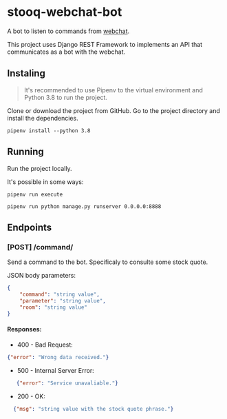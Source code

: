 # stooq-webchat-bot
A bot to listen to commands from [webchat](https://github.com/JPBeckner/webchat).

This project uses Django REST Framework to implements an API that communicates as a bot with the webchat.

## Instaling
> It's recommended to use Pipenv to the virtual environment and Python 3.8 to run the project.

Clone or download the project from GitHub. Go to the project directory and install the dependencies.

```shell
pipenv install --python 3.8
```

## Running
Run the project locally.

It's possible in some ways:
```shell
pipenv run execute
```
```shell
pipenv run python manage.py runserver 0.0.0.0:8888
```

## Endpoints

### [POST] /command/
Send a command to the bot. Specificaly to consulte some stock quote.

JSON body parameters:
```json
{
    "command": "string value",
    "parameter": "string value",
    "room": "string value"
}
```
#### Responses:
 * 400 - Bad Request:
  ```json 
  {"error": "Wrong data received."}
  ```
 * 500 - Internal Server Error:
 ```json 
    {"error": "Service unavaliable."}
 ```

 * 200 - OK:
  ```json 
    {"msg": "string value with the stock quote phrase."}
  ```

